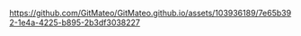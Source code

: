 


https://github.com/GitMateo/GitMateo.github.io/assets/103936189/7e65b392-1e4a-4225-b895-2b3df3038227

